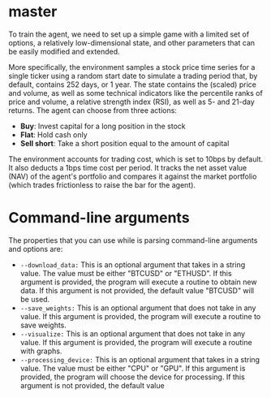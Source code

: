 # master

To train the agent, we need to set up a simple game with a limited set of options, a relatively low-dimensional state, and other parameters that can be easily modified and extended.

More specifically, the environment samples a stock price time series for a single ticker using a random start date to simulate a trading period that, by default, contains 252 days, or 1 year. The state contains the (scaled) price and volume, as well as some technical indicators like the percentile ranks of price and volume, a relative strength index (RSI), as well as 5- and 21-day returns. The agent can choose from three actions:

- **Buy**: Invest capital for a long position in the stock
- **Flat**: Hold cash only
- **Sell short**: Take a short position equal to the amount of capital

The environment accounts for trading cost, which is set to 10bps by default. It also deducts a 1bps time cost per period. It tracks the net asset value (NAV) of the agent's portfolio and compares it against the market portfolio (which trades frictionless to raise the bar for the agent).


# Command-line arguments

The properties that you can use while is parsing command-line arguments and options are: 

- `--download_data:` This is an optional argument that takes in a string value. The value must be either "BTCUSD" or "ETHUSD". If this argument is provided, the program will execute a routine to obtain new data. If this argument is not provided, the default value "BTCUSD" will be used.
- `--save_weights:` This is an optional argument that does not take in any value. If this argument is provided, the program will execute a routine to save weights.
- `--visualize:` This is an optional argument that does not take in any value. If this argument is provided, the program will execute a routine with graphs.
- `--processing_device:` This is an optional argument that takes in a string value. The value must be either "CPU" or "GPU". If this argument is provided, the program will choose the device for processing. If this argument is not provided, the default value